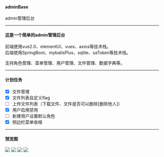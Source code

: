 #### adminBase
admin管理后台
****
#### 这是一个简单的admin管理后台
前端使用vue2.0、elementUI、vuex、axios等技术栈。  
后端使用SpringBoot、mybatisPlus、sqlite、saToken等技术栈。  

支持角色管理、菜单管理、用户管理、文件管理、数据字典等。
***
#### 计划任务
- [x] 文件管理
- [x] 文件列表自定义flag 
- [ ] 上传文件列表（下载文件、文件是否可以删除[删除他人]）
- [x] 用户启用禁用
- [ ] 新建用户设置默认角色
- [x] 侧边栏菜单收缩
****
#### 预览图
![](https://s3.bmp.ovh/imgs/2024/03/14/3090758666414521.png)
![](https://s3.bmp.ovh/imgs/2024/03/14/e1818b95305d6265.png)
![](https://s3.bmp.ovh/imgs/2024/03/14/9d6278bb7d060a81.png)
![](https://s3.bmp.ovh/imgs/2024/03/14/e977c4baa44fc167.png)